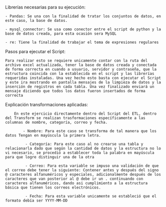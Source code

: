 Librerías necesarias para su ejecución: 

    - Pandas: Se una con la finalidad de tratar los conjuntos de datos, en este caso, la base de datos.

    - mysql_connector: Se usa como conector entre el script de python y la base de datos creada, para esta ocasión sera MySQL

    - re: Tiene la finalidad de trabajar el tema de expresiones regulares

Pasos para ejecutar el Script: 

    Para realizar esto se requiere unicamente contar con la ruta del archivo excel actualizada, tener la base de datos creada y conectada de forma correcta en cuando a usuario, servidor y contraseña, que la estructura coincida con la establecida en el script y las librerías requeridas instaladas. Una vez hecho esto basta con ejecutar el Script y este ira mostrando en pantalla mensajes de la limpieza de datos y la inserción de registros en cada tabla. Una vez finalizado enviará un mensaje diciendo que todos los datos fueron insertados de forma correcta

Explicación transformaciones aplicadas:

        En este ejercicio directamente dentro del Script del ETL, dentro del Transform se realizan trasformaciones específicamente a las columnas de nombre, categoría, correo y fecha.

            - Nombre: Para este caso se transforma de tal manera que los datos Tengan en mayúscula la primera letra.

             - Categoría: Para este caso al no crearse una tabla y relacionarla dado que según la cantidad de datos y la estructura no lo vi necesario, se procedió a establecer toda la palabra en mayúscula para que logre distinguir una de la otra

             - Correo: Para esta variable se impuso una validación de que el correo debe tener la siguiente: Contener antes y después del signo @ caracteres alfanuméricos y especiales, adicionalmente después de los caracteres que van posterior al @ debe ir un . continuando con caracteres alfanuméricos, dando asi cumplimiento a la estructura básica que tienen los correos electrónicos.

             - Fecha: Para esta variable unicamente se estableció que el formato debía ser YYYY-MM-DD